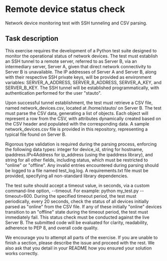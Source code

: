 # Remote device status check

Network device monitoring test with SSH tunneling and CSV parsing.

## Task description

This exercise requires the development of a Python test suite designed to monitor the operational status of network devices. The test must establish an SSH tunnel to a remote server, referred to as Server B, via an intermediary server, Server A, given that direct network connectivity to Server B is unavailable. The IP addresses of Server A and Server B, along with their respective SSH private keys, will be provided as environment variables: SERVER_A_ADDRESS, SERVER_B_ADDRESS, SERVER_A_KEY, and SERVER_B_KEY. The SSH tunnel will be established programmatically, with authentication performed for the user "stauto".

Upon successful tunnel establishment, the test must retrieve a CSV file, named network_devices.csv, located at /home/stauto/ on Server B. The test must parse the CSV data, generating a list of objects. Each object will represent a row from the CSV, with attributes dynamically created based on the CSV header and populated with the corresponding data. A sample network_devices.csv file is provided in this repository, representing a typical file found on Server B.

Rigorous type validation is required during the parsing process, enforcing the following data types: integer for device_id, string for hostname, ipaddress.IPv4Address for ip_address (using the ipaddress library), and string for all other fields, including status, which must be restricted to "online" or "offline". Any invalid entries encountered during parsing should be logged to a file named test_log.log. A requirements.txt file must be provided, specifying all non-standard library dependencies.

The test suite should accept a timeout value, in seconds, via a custom command-line option, --timeout. For example: python my_test.py --timeout=600. During the specified timeout period, the test must periodically, every 20 seconds, check the status of all devices initially parsed as "online" from the CSV file. If any of these initially "online" devices transition to an "offline" state during the timeout period, the test must immediately fail. This status check must be conducted against the live Server B. The submitted code will be evaluated for clarity, readability, adherence to PEP 8, and overall code quality.

We encourage you to attempt all parts of the exercise. If you are unable to finish a section, please describe the issue and proceed with the rest. We also ask that you detail in your README how you ensured your solution works correctly.
